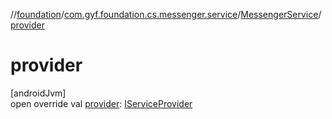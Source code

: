 //[foundation](../../../index.md)/[com.gyf.foundation.cs.messenger.service](../index.md)/[MessengerService](index.md)/[provider](provider.md)

# provider

[androidJvm]\
open override val [provider](provider.md): [IServiceProvider](../../com.gyf.foundation.cs.common.service.face/-i-service-provider/index.md)